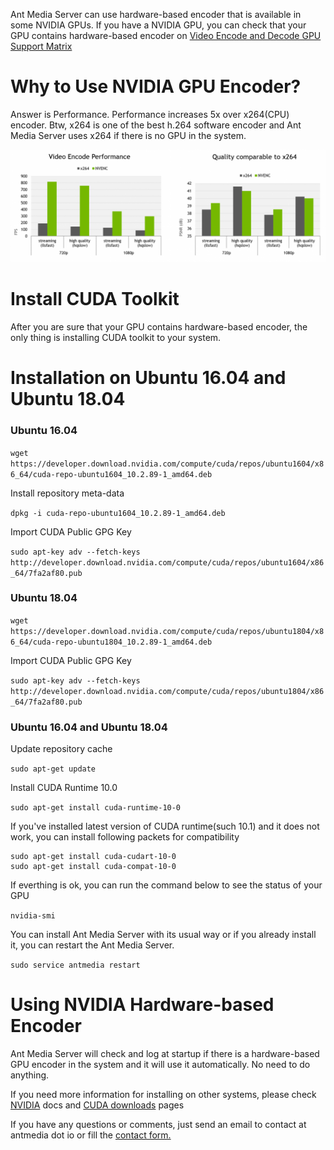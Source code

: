 Ant Media Server can use hardware-based encoder that is available in some NVIDIA GPUs. If you have a NVIDIA GPU, you can check that your GPU contains hardware-based encoder on [Video Encode and Decode GPU Support Matrix](https://developer.nvidia.com/video-encode-decode-gpu-support-matrix)

# Why to Use NVIDIA GPU Encoder?

Answer is Performance. Performance increases 5x over x264(CPU) encoder. Btw, x264 is one of the best h.264 software encoder and Ant Media Server uses x264 if there is no GPU in the system.

![](images/gpu.png)

# Install CUDA Toolkit

After you are sure that your GPU contains hardware-based encoder, the only thing is installing CUDA toolkit to your system.

# Installation on Ubuntu 16.04 and Ubuntu 18.04

### Ubuntu 16.04

`wget https://developer.download.nvidia.com/compute/cuda/repos/ubuntu1604/x86_64/cuda-repo-ubuntu1604_10.2.89-1_amd64.deb`

Install repository meta-data

`dpkg -i cuda-repo-ubuntu1604_10.2.89-1_amd64.deb`

Import CUDA Public GPG Key

`sudo apt-key adv --fetch-keys http://developer.download.nvidia.com/compute/cuda/repos/ubuntu1604/x86_64/7fa2af80.pub`

### Ubuntu 18.04

`wget https://developer.download.nvidia.com/compute/cuda/repos/ubuntu1804/x86_64/cuda-repo-ubuntu1804_10.2.89-1_amd64.deb`

Import CUDA Public GPG Key

`sudo apt-key adv --fetch-keys http://developer.download.nvidia.com/compute/cuda/repos/ubuntu1804/x86_64/7fa2af80.pub`

### Ubuntu 16.04 and Ubuntu 18.04

Update repository cache

`sudo apt-get update`

Install CUDA Runtime 10.0

`sudo apt-get install cuda-runtime-10-0`

If you've installed latest version of CUDA runtime(such 10.1) and it does not work, you can install following packets for compatibility
```
sudo apt-get install cuda-cudart-10-0
sudo apt-get install cuda-compat-10-0
```
If everthing is ok, you can run the command below to see the status of your GPU

`nvidia-smi`

You can install Ant Media Server with its usual way or if you already install it, you can restart the Ant Media Server.

`sudo service antmedia restart`

# Using NVIDIA Hardware-based Encoder

Ant Media Server will check and log at startup if there is a hardware-based GPU encoder in the system and it will use it automatically. No need to do anything.

If you need more information for installing on other systems, please check [NVIDIA](https://docs.nvidia.com/cuda/cuda-installation-guide-linux/index.html) docs and [CUDA downloads](https://developer.nvidia.com/cuda-downloads?target_os=Linux&target_arch=x86_64&target_distro=Ubuntu&target_version=1604&target_type=debnetwork) pages

If you have any questions or comments,  just send an email to contact at antmedia dot io or fill the <a href="https://antmedia.io/#contact">contact form.</a>
